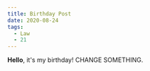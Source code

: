 ```yaml
---
title: Birthday Post
date: 2020-08-24
tags:
  - Law
  - 21
---
```


**Hello**, it's my birthday! CHANGE SOMETHING.